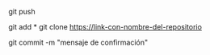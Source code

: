 
git push <nombre-remoto> <nombre-rama></nombre-rama>

git add * 
git clone <https://link-con-nombre-del-repositorio>



git commit -m "mensaje de confirmación"